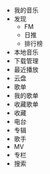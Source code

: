 - 我的音乐
 - 发现
    - FM
    - 日推
    - 排行榜
 - 本地音乐
 - 下载管理
 - 最近播放
 - 云盘
- 歌单
 - 我的歌单
 - 收藏歌单
- 收藏
 - 电台
 - 专辑
 - 歌手
 - MV
 - 专栏
- 搜索